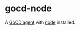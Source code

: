 # gocd-node

A [GoCD agent](https://hub.docker.com/r/gocd/gocd-agent/) with [node](https://nodejs.org) installed.
